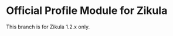 Official Profile Module for Zikula
==================================

This branch is for Zikula 1.2.x only.
